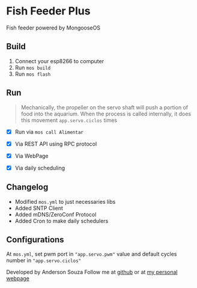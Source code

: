 # Fish Feeder Plus

Fish feeder powered by MongooseOS

## Build

1. Connect your esp8266 to computer
2. Run `mos build`
3. Run `mos flash` 

## Run

> Mechanically, the propeller on the servo shaft will push a portion of food into the aquarium.
When the process is called internally, it does this movement `app.servo.ciclos` times

- [x] Run via `mos call Alimentar`
- [x] Via REST API using RPC protocol 
- [x] Via WebPage
- [x] Via daily scheduling


## Changelog

* Modified `mos.yml` to just necessaries libs
* Added SNTP Client 
* Added mDNS/ZeroConf Protocol
* Added Cron to make daily schedulers

## Configurations

At `mos.yml`, set pwm port in `"app.servo.pwm"` value and default cycles number in `"app.servo.ciclos"`

Developed by Anderson Souza
Follow me at [github](www.github.com/andersomsouza) or at [my personal webpage](www.barbaruiva.xyz)
